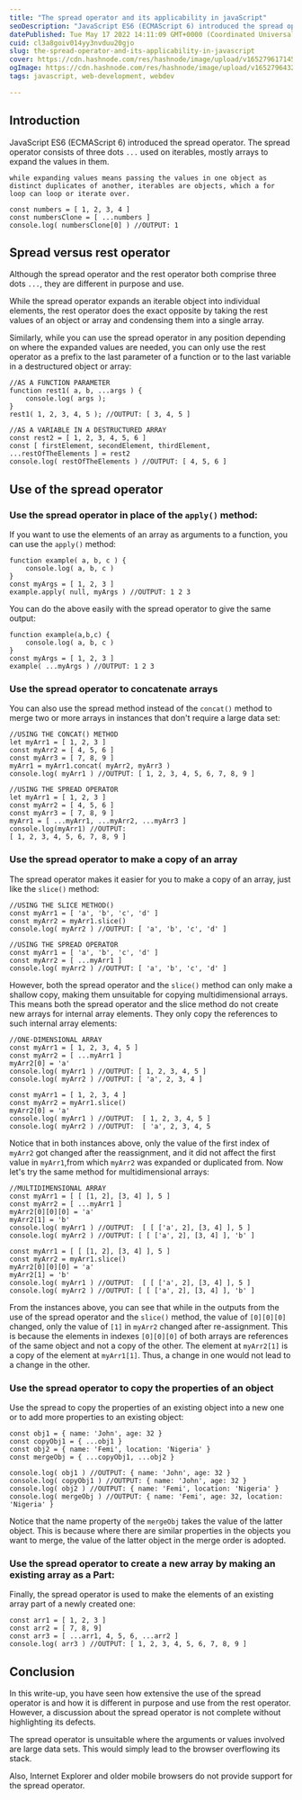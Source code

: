 ```yaml
---
title: "The spread operator and its applicability in javaScript"
seoDescription: "JavaScript ES6 (ECMAScript 6) introduced the spread operator. The spread operator comprises three dots (...) used on iterable objects to expand values..."
datePublished: Tue May 17 2022 14:11:09 GMT+0000 (Coordinated Universal Time)
cuid: cl3a8goiv014yy3nvduu20gjo
slug: the-spread-operator-and-its-applicability-in-javascript
cover: https://cdn.hashnode.com/res/hashnode/image/upload/v1652796171457/RtbEEvjl7.png
ogImage: https://cdn.hashnode.com/res/hashnode/image/upload/v1652796432126/_Hramcjt9.png
tags: javascript, web-development, webdev

---
```


## Introduction

JavaScript ES6 (ECMAScript 6) introduced the spread operator. The spread operator consists of three dots `...` used on iterables, mostly arrays to expand the values in them.

`while expanding values means passing the values in one object as distinct duplicates of another, iterables are objects, which a for loop can loop or iterate over.`

```plaintext
const numbers = [ 1, 2, 3, 4 ]
const numbersClone = [ ...numbers ]
console.log( numbersClone[0] ) //OUTPUT: 1
```

## Spread versus rest operator

Although the spread operator and the rest operator both comprise three dots `...`, they are different in purpose and use.

While the spread operator expands an iterable object into individual elements, the rest operator does the exact opposite by taking the rest values of an object or array and condensing them into a single array.

Similarly, while you can use the spread operator in any position depending on where the expanded values are needed, you can only use the rest operator as a prefix to the last parameter of a function or to the last variable in a destructured object or array:

```plaintext
//AS A FUNCTION PARAMETER
function rest1( a, b, ...args ) { 
	console.log( args ); 
} 
rest1( 1, 2, 3, 4, 5 ); //OUTPUT: [ 3, 4, 5 ]

//AS A VARIABLE IN A DESTRUCTURED ARRAY
const rest2 = [ 1, 2, 3, 4, 5, 6 ]
const [ firstElement, secondElement, thirdElement, ...restOfTheElements ] = rest2
console.log( restOfTheElements ) //OUTPUT: [ 4, 5, 6 ]
```

## Use of the spread operator

### Use the spread operator in place of the `apply()` method:

If you want to use the elements of an array as arguments to a function, you can use the `apply()` method:

```plaintext
function example( a, b, c ) {
    console.log( a, b, c )
}
const myArgs = [ 1, 2, 3 ]
example.apply( null, myArgs ) //OUTPUT: 1 2 3
```

You can do the above easily with the spread operator to give the same output:

```plaintext
function example(a,b,c) { 
    console.log( a, b, c ) 
} 
const myArgs = [ 1, 2, 3 ] 
example( ...myArgs ) //OUTPUT: 1 2 3
```

### Use the spread operator to concatenate arrays

You can also use the spread method instead of the `concat()` method to merge two or more arrays in instances that don't require a large data set:

```plaintext
//USING THE CONCAT() METHOD
let myArr1 = [ 1, 2, 3 ]
const myArr2 = [ 4, 5, 6 ]
const myArr3 = [ 7, 8, 9 ]
myArr1 = myArr1.concat( myArr2, myArr3 )
console.log( myArr1 ) //OUTPUT: [ 1, 2, 3, 4, 5, 6, 7, 8, 9 ]

//USING THE SPREAD OPERATOR
let myArr1 = [ 1, 2, 3 ] 
const myArr2 = [ 4, 5, 6 ] 
const myArr3 = [ 7, 8, 9 ]
myArr1 = [ ...myArr1, ...myArr2, ...myArr3 ] 
console.log(myArr1) //OUTPUT:  
[ 1, 2, 3, 4, 5, 6, 7, 8, 9 ]
```

### Use the spread operator to make a copy of an array

The spread operator makes it easier for you to make a copy of an array, just like the `slice()` method:

```plaintext
//USING THE SLICE METHOD()
const myArr1 = [ 'a', 'b', 'c', 'd' ]
const myArr2 = myArr1.slice()
console.log( myArr2 ) //OUTPUT: [ 'a', 'b', 'c', 'd' ]

//USING THE SPREAD OPERATOR
const myArr1 = [ 'a', 'b', 'c', 'd' ] 
const myArr2 = [ ...myArr1 ]
console.log( myArr2 ) //OUTPUT: [ 'a', 'b', 'c', 'd' ]
```

However, both the spread operator and the `slice()` method can only make a shallow copy, making them unsuitable for copying multidimensional arrays. This means both the spread operator and the slice method do not create new arrays for internal array elements. They only copy the references to such internal array elements:

```plaintext
//ONE-DIMENSIONAL ARRAY
const myArr1 = [ 1, 2, 3, 4, 5 ]
const myArr2 = [ ...myArr1 ]
myArr2[0] = 'a'
console.log( myArr1 ) //OUTPUT: [ 1, 2, 3, 4, 5 ]
console.log( myArr2 ) //OUTPUT: [ 'a', 2, 3, 4 ]

const myArr1 = [ 1, 2, 3, 4 ] 
const myArr2 = myArr1.slice() 
myArr2[0] = 'a' 
console.log( myArr1 ) //OUTPUT:  [ 1, 2, 3, 4, 5 ] 
console.log( myArr2 ) //OUTPUT:  [ 'a', 2, 3, 4, 5
```

Notice that in both instances above, only the value of the first index of `myArr2` got changed after the reassignment, and it did not affect the first value in `myArr1`,from which `myArr2` was expanded or duplicated from. Now let's try the same method for multidimensional arrays:

```plaintext
//MULTIDIMENSIONAL ARRAY
const myArr1 = [ [ [1, 2], [3, 4] ], 5 ]  
const myArr2 = [ ...myArr1 ]   
myArr2[0][0][0] = 'a'
myArr2[1] = 'b' 
console.log( myArr1 ) //OUTPUT:  [ [ ['a', 2], [3, 4] ], 5 ] 
console.log( myArr2 ) //OUTPUT: [ [ ['a', 2], [3, 4] ], 'b' ]

const myArr1 = [ [ [1, 2], [3, 4] ], 5 ]  
const myArr2 = myArr1.slice()  
myArr2[0][0][0] = 'a'
myArr2[1] = 'b'  
console.log( myArr1 ) //OUTPUT:  [ [ ['a', 2], [3, 4] ], 5 ] 
console.log( myArr2 ) //OUTPUT: [ [ ['a', 2], [3, 4] ], 'b' ]
```

From the instances above, you can see that while in the outputs from the use of the spread operator and the `slice()` method, the value of `[0][0][0]` changed, only the value of `[1]` in `myArr2` changed after re-assignment. This is because the elements in indexes `[0][0][0]` of both arrays are references of the same object and not a copy of the other. The element at `myArr2[1]` is a copy of the element at `myArr1[1]`. Thus, a change in one would not lead to a change in the other.

### Use the spread operator to copy the properties of an object

Use the spread to copy the properties of an existing object into a new one or to add more properties to an existing object:

```plaintext
const obj1 = { name: 'John', age: 32 }
const copyObj1 = { ...obj1 }
const obj2 = { name: 'Femi', location: 'Nigeria' }
const mergeObj = { ...copyObj1, ...obj2 }

console.log( obj1 ) //OUTPUT: { name: 'John', age: 32 }
console.log( copyObj1 ) //OUTPUT: { name: 'John', age: 32 }
console.log( obj2 ) //OUTPUT: { name: 'Femi', location: 'Nigeria' }
console.log( mergeObj ) //OUTPUT: { name: 'Femi', age: 32, location: 'Nigeria' }
```

Notice that the name property of the `mergeObj` takes the value of the latter object. This is because where there are similar properties in the objects you want to merge, the value of the latter object in the merge order is adopted.

### Use the spread operator to create a new array by making an existing array as a Part:

Finally, the spread operator is used to make the elements of an existing array part of a newly created one:

```plaintext
const arr1 = [ 1, 2, 3 ]
const arr2 = [ 7, 8, 9]
const arr3 = [ ...arr1, 4, 5, 6, ...arr2 ]
console.log( arr3 ) //OUTPUT: [ 1, 2, 3, 4, 5, 6, 7, 8, 9 ]
```

## Conclusion

In this write-up, you have seen how extensive the use of the spread operator is and how it is different in purpose and use from the rest operator. However, a discussion about the spread operator is not complete without highlighting its defects.

The spread operator is unsuitable where the arguments or values involved are large data sets. This would simply lead to the browser overflowing its stack.

Also, Internet Explorer and older mobile browsers do not provide support for the spread operator.
